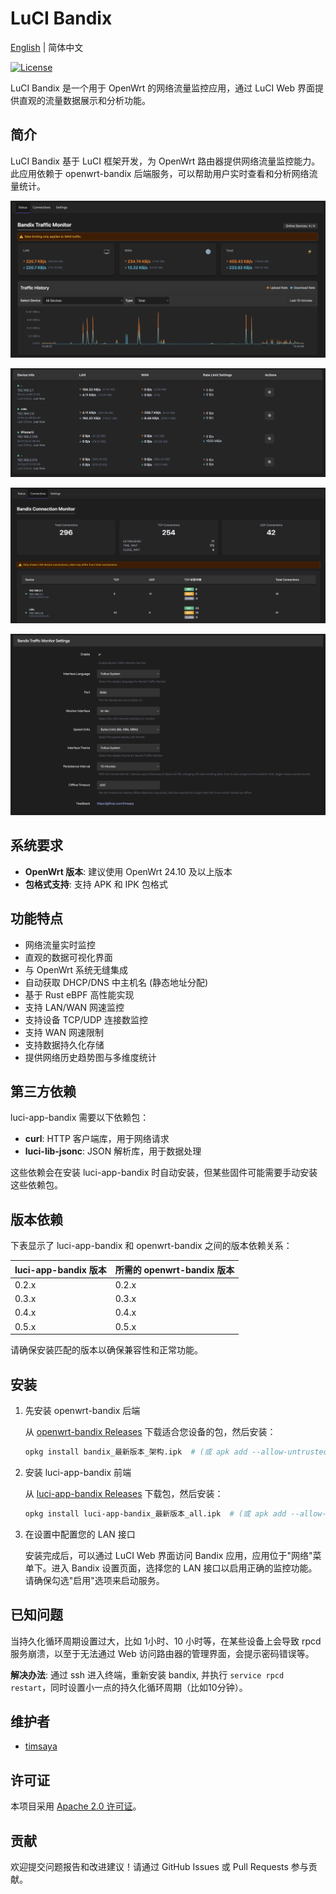 # LuCI Bandix

[English](README.md) | 简体中文

[![License](https://img.shields.io/badge/License-Apache--2.0-blue.svg)](LICENSE)


LuCI Bandix 是一个用于 OpenWrt 的网络流量监控应用，通过 LuCI Web 界面提供直观的流量数据展示和分析功能。

## 简介

LuCI Bandix 基于 LuCI 框架开发，为 OpenWrt 路由器提供网络流量监控能力。此应用依赖于 openwrt-bandix 后端服务，可以帮助用户实时查看和分析网络流量统计。

![LuCI Bandix Screenshot](docs/images/index-1.png)

![LuCI Bandix Screenshot](docs/images/index-2.png)

![LuCI Bandix Screenshot](docs/images/connection-1.png)

![LuCI Bandix Screenshot](docs/images/settings.png)


## 系统要求

- **OpenWrt 版本**: 建议使用 OpenWrt 24.10 及以上版本
- **包格式支持**: 支持 APK 和 IPK 包格式




## 功能特点

- 网络流量实时监控
- 直观的数据可视化界面
- 与 OpenWrt 系统无缝集成
- 自动获取 DHCP/DNS 中主机名 (静态地址分配)
- 基于 Rust eBPF 高性能实现
- 支持 LAN/WAN 网速监控
- 支持设备 TCP/UDP 连接数监控
- 支持 WAN 网速限制
- 支持数据持久化存储
- 提供网络历史趋势图与多维度统计


## 第三方依赖

luci-app-bandix 需要以下依赖包：

- **curl**: HTTP 客户端库，用于网络请求
- **luci-lib-jsonc**: JSON 解析库，用于数据处理

这些依赖会在安装 luci-app-bandix 时自动安装，但某些固件可能需要手动安装这些依赖包。


## 版本依赖

下表显示了 luci-app-bandix 和 openwrt-bandix 之间的版本依赖关系：

| luci-app-bandix 版本 | 所需的 openwrt-bandix 版本 |
|---------------------|-------------------------|
| 0.2.x               | 0.2.x                   |
| 0.3.x               | 0.3.x                   |
| 0.4.x               | 0.4.x                   |
| 0.5.x               | 0.5.x                   |

请确保安装匹配的版本以确保兼容性和正常功能。

## 安装


1. 先安装 openwrt-bandix 后端

   从 [openwrt-bandix Releases](https://github.com/timsaya/openwrt-bandix/releases) 下载适合您设备的包，然后安装：

   ```bash
   opkg install bandix_最新版本_架构.ipk  # (或 apk add --allow-untrusted bandix_最新版本_架构.apk)
   ```

2. 安装 luci-app-bandix 前端

   从 [luci-app-bandix Releases](https://github.com/timsaya/luci-app-bandix/releases) 下载包，然后安装：

   ```bash
   opkg install luci-app-bandix_最新版本_all.ipk  # (或 apk add --allow-untrusted luci-app-bandix_最新版本_all.apk)
   ```

3. 在设置中配置您的 LAN 接口

   安装完成后，可以通过 LuCI Web 界面访问 Bandix 应用，应用位于"网络"菜单下。进入 Bandix 设置页面，选择您的 LAN 接口以启用正确的监控功能。请确保勾选"启用"选项来启动服务。




## 已知问题

当持久化循环周期设置过大，比如 1小时、10 小时等，在某些设备上会导致 rpcd 服务崩溃，以至于无法通过 Web 访问路由器的管理界面，会提示密码错误等。

**解决办法**: 通过 ssh 进入终端，重新安装 bandix, 并执行 `service rpcd restart`，同时设置小一点的持久化循环周期（比如10分钟）。

## 维护者

- [timsaya](https://github.com/timsaya)

## 许可证

本项目采用 [Apache 2.0 许可证](LICENSE)。

## 贡献

欢迎提交问题报告和改进建议！请通过 GitHub Issues 或 Pull Requests 参与贡献。
